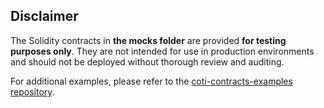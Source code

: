 ## Disclaimer

The Solidity contracts in **the mocks folder** are provided **for testing purposes only**. They are not intended for use in production environments and should not be deployed without thorough review and auditing.

For additional examples, please refer to the [coti-contracts-examples repository](https://github.com/coti-io/coti-contracts-examples).